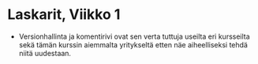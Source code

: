 # Laskarit, Viikko 1
- Versionhallinta ja komentirivi ovat sen verta tuttuja useilta eri kursseilta sekä tämän kurssin aiemmalta yritykseltä etten näe aiheelliseksi tehdä niitä uudestaan.